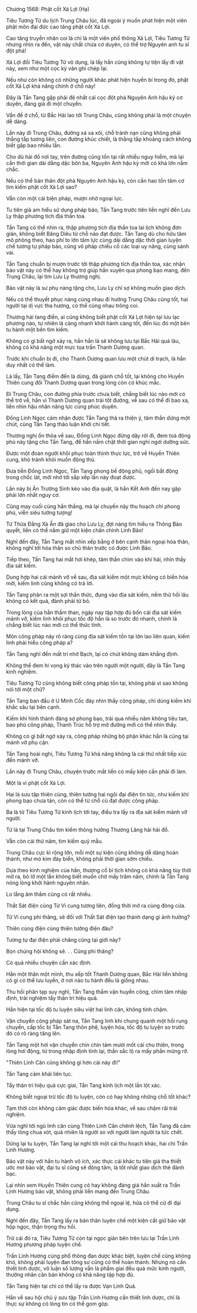 




Chương 1568: Phật cốt Xá Lợi (Hạ)


Tiêu Tương Tử du lịch Trung Châu lúc, đã ngoài ý muốn phát hiện một viên phật môn đại đức cao tăng phật cốt Xá Lợi.

Cao tăng truyền nhân coi là chỉ là một viên phổ thông Xá Lợi, Tiêu Tương Tử nhưng nhìn ra đến, vật này chất chứa cơ duyên, có thể trợ Nguyên anh tu sĩ đột phá!

Xá Lợi đối Tiêu Tương Tử vô dụng, là lấy hắn cũng không tự tiện lấy đi vật này, xem như một cọc kỳ văn ghi chép lại.

Nếu như còn không có những người khác phát hiện huyền bí trong đó, phật cốt Xá Lợi khả năng chính ở chỗ này!

Đây là Tần Tang gặp phải đệ nhất cái cọc đột phá Nguyên Anh hậu kỳ cơ duyên, đáng giá đi một chuyến.

Vấn đề ở chỗ, từ Bắc Hải lao tới Trung Châu, cũng không phải là một chuyện dễ dàng.

Lần này đi Trung Châu, đường xá xa xôi, chỗ tránh nạn cũng không phải thẳng tắp tương liên, con đường khúc chiết, là thẳng tắp khoảng cách không biết gấp bao nhiêu lần.

Cho dù hải đồ nơi tay, trên đường cũng tồn tại rất nhiều nguy hiểm, mà lại cần thời gian dài dằng dặc bôn ba, Nguyên Anh hậu kỳ mới có khá lớn nắm chắc.

Nếu có thể bản thân đột phá Nguyên Anh hậu kỳ, còn cần hao tổn tâm cơ tìm kiếm phật cốt Xá Lợi sao?

Vẫn còn một cái biện pháp, mượn nhờ ngoại lực.

Tu tiên giả am hiểu sử dụng pháp bảo, Tần Tang trước tiên liền nghĩ đến Lưu Ly thập phương tích địa thần toa.

Tần Tang có thể nhìn ra, thập phương tích địa thần toa lai lịch không đơn giản, không biết Băng Diêu từ chỗ nào đạt được. Tần Tang dù cho hữu tâm mô phỏng theo, hao phí to lớn tâm lực cùng dài dằng dặc thời gian luyện chế tương tự pháp bảo, cũng vô pháp chiếu cố các loại uy năng, cùng sánh vai.

Tần Tang chuẩn bị mượn trước tới thập phương tích địa thần toa, xác nhận bảo vật này có thể hay không trợ giúp hắn xuyên qua phong bạo mang, đến Trung Châu, lại tìm Lưu Ly thương nghị.

Bảo vật này là sư phụ nàng tặng cho, Lưu Ly chỉ sợ không muốn giao dịch.

Nếu có thể thuyết phục nàng cùng nhau đi hướng Trung Châu cũng tốt, hai người tại dị vực tha hương, có thể cùng nhau trông coi.

Thương hải tang điền, ai cũng không biết phật cốt Xá Lợi hiện tại lưu lạc phương nào, tự nhiên là càng nhanh khởi hành càng tốt, đến lúc đó một bên tu hành một bên tìm kiếm.

Không có gì bất ngờ xảy ra, hắn hẳn là sẽ không lưu tại Bắc Hải quá lâu, không có khả năng một mực tọa trấn Thanh Dương quan.

Trước khi chuẩn bị đi, cho Thanh Dương quan lưu một chút di trạch, là hắn duy nhất có thể làm.

Là lấy, Tần Tang điểm đến là dừng, đã giành chỗ tốt, lại không cho Huyền Thiên cung đối Thanh Dương quan trong lòng còn có khúc mắc.

Đi Trung Châu, con đường phía trước chưa biết, chẳng biết lúc nào mới có thể trở về, hắn vì Thanh Dương quan trải tốt đường, về sau có thể đi bao xa, liền nhìn hậu nhân năng lực cùng phúc duyên.

Đồng Linh Ngọc cảm nhận được Tần Tang thả ra thiện ý, tâm thần dừng một chút, cùng Tần Tang thảo luận khởi chi tiết.

Thương nghị ổn thỏa về sau, Đồng Linh Ngọc đứng dậy rời đi, đem toà động phủ này tặng cho Tần Tang, để hắn nắm chặt thời gian nghỉ ngơi dưỡng sức.

Được một đoàn người khôi phục toàn thịnh thực lực, trở về Huyền Thiên cung, khó tránh khỏi muốn động thủ.

Đưa tiễn Đồng Linh Ngọc, Tần Tang phong bế động phủ, ngồi bất động trong chốc lát, mới nhớ tới sắp xếp lần này đoạt được.

Lần này bị Ân Trường Sinh kéo vào địa quật, là hắn Kết Anh đến nay gặp phải lớn nhất nguy cơ.

Cũng may cuối cùng hắn thắng, mà lại chuyến này thu hoạch chi phong phú, viễn siêu tưởng tượng!

Tứ Thừa Đằng Xà Ấn đã giao cho Lưu Ly, đợi nàng tìm hiểu ra Thông Bảo quyết, liền có thể nắm giữ một kiện chân chính Linh Bảo!

Nghĩ đến đây, Tần Tang mắt nhìn xếp bằng ở bên cạnh thân ngoại hóa thân, không nghĩ tới hóa thân so chủ thân trước có được Linh Bảo.

Tiếp theo, Tần Tang hai mắt hơi khép, tâm thần chìm vào khí hải, nhìn thấy địa sát kiếm.

Dung hợp hai cái mảnh vỡ về sau, địa sát kiếm một mực không có biến hóa mới, kiếm linh cũng không có trả lời.

Tần Tang phân ra một sợi thần thức, đụng vào địa sát kiếm, nếm thử hồi lâu không có kết quả, đành phải từ bỏ.

Trong lòng của hắn thầm than, ngày nay tập hợp đủ bốn cái địa sát kiếm mảnh vỡ, kiếm linh khôi phục tốc độ hẳn là so trước đó nhanh, chính là chẳng biết lúc nào mới có thể thức tỉnh.

Môn công pháp này rõ ràng cùng địa sát kiếm tồn tại lớn lao liên quan, kiếm linh phải hiểu công pháp a?

Tần Tang nghĩ đến mất trí nhớ Bạch, lại có chút không dám khẳng định.

Không thể đem hi vọng ký thác vào trên người một người, đây là Tần Tang kinh nghiệm.

Tiêu Tương Tử cũng không biết công pháp tồn tại, không phải vì sao không nói tới một chữ?

Tần Tang ban đầu ở U Minh Cốc đáy nhìn thấy công pháp, chỉ dùng kiếm khí khắc sâu tại bên cạnh.

Kiếm khí hình thành đáng sợ phong bạo, trải qua nhiều năm không tiêu tan, bao phủ công pháp, Thanh Trúc hỗ trợ mở đường mới có thể nhìn thấy.

Không có gì bất ngờ xảy ra, công pháp những bộ phận khác hẳn là cũng tại mảnh vỡ phụ cận.

Tần Tang hoài nghi, Tiêu Tương Tử khả năng không là cái thứ nhất tiếp xúc đến mảnh vỡ.

Lần này đi Trung Châu, chuyện trước mắt liền có mấy kiện cần phải đi làm.

Một là vì phật cốt Xá Lợi.

Hai là sưu tập thiên cùng, thiên tướng hai ngôi đại điện tin tức, như kiếm khí phong bạo chưa tán, còn có thể từ chỗ cũ đạt được công pháp.

Ba là từ Tiêu Tương Tử kinh lịch tới tay, điều tra lấy ra địa sát kiếm mảnh vỡ người.

Tứ là tại Trung Châu tìm kiếm thông hướng Thương Lãng hải hải đồ.

Vẫn còn cái thứ năm, tìm kiếm quỷ mẫu.

Trung Châu cực kì rộng lớn, mỗi một sự kiện cũng không dễ dàng hoàn thành, như mò kim đáy biển, không phải thời gian sớm chiều.

Dựa theo kinh nghiệm của hắn, thượng cổ bí tịch không có khả năng tùy thời mở ra, bỏ lỡ một lần không biết muốn chờ mấy trăm năm, chính là Tần Tang nóng lòng khởi hành nguyên nhân.

Lo lắng âm thầm cũng có rất nhiều.

Thất Sát điện cùng Tử Vi cung tương liên, đồng thời mở ra cùng đóng cửa.

Tử Vi cung phi thăng, sẽ đối với Thất Sát điện tạo thành dạng gì ảnh hưởng?

Thiên cùng điện cùng thiên tướng điện đâu?

Tương tự đại điện phải chăng cũng tại giới này?

Bọn chúng hội không sẽ. . . Cũng phi thăng?

Có quá nhiều chuyện cần xác định.

Hắn một thân một mình, thu xếp tốt Thanh Dương quan, Bắc Hải liền không có gì có thể lưu luyến, ở nơi nào tu hành đều là giống nhau.

Thu hồi phân tạp suy nghĩ, Tần Tang thầm vận huyền công, chìm tâm nhập định, trải nghiệm tẩy thân trì hiệu quả.

Hắn hiện tại tốc độ tu luyện siêu việt hai linh căn, không tính chậm.

Vận chuyển công pháp sát na, Tần Tang linh khí chung quanh một hồi rung chuyển, cấp tốc bị Tần Tang thôn phệ, luyện hóa, tốc độ tu luyện so trước đó có rõ ràng tăng lên.

Tần Tang một hơi vận chuyển chín chín tám mươi mốt cái chu thiên, trong lòng hơi động, từ trong nhập định tỉnh lại, thần sắc lộ ra mấy phần mừng rỡ.

"Thiên Linh Căn cũng không gì hơn cái này đi!"

Tần Tang cảm khái liên tục.

Tẩy thân trì hiệu quả cực giai, Tần Tang kinh lịch một lần lột xác.

Không biết ngoại trừ tốc độ tu luyện, còn có hay không những chỗ tốt khác?

Tạm thời còn không cảm giác được biến hóa khác, về sau chậm rãi trải nghiệm.

Vừa nghĩ tới ngũ linh căn cùng Thiên Linh Căn chênh lệch, Tần Tang đã cảm thấy lòng chua xót, quả nhiên là người so với người làm người ta tức chết.

Dừng lại tu luyện, Tần Tang lại nghĩ tới một cái thu hoạch khác, hai chi Trấn Linh Hương.

Bảo vật này với hắn tu hành vô ích, xác thực cái khác tu tiên giả tha thiết ước mơ bảo vật, đại tu sĩ cũng sẽ động tâm, là tốt nhất giao dịch thẻ đánh bạc.

Lại nhìn xem Huyền Thiên cung có hay không đáng giá hắn xuất ra Trấn Linh Hương bảo vật, không phải liền mang đến Trung Châu.

Trung Châu tu sĩ chắc hẳn cũng không thể ngoại lệ, hứa có thể cử đi đại dụng.

Nghĩ đến đây, Tần Tang lấy ra bản thân luyện chế một kiện cất giữ bảo vật hộp ngọc, thận trọng thu hồi.

Trừ cái đó ra, Tiêu Tương Tử còn tại ngọc giản bên trên lưu lại Trấn Linh Hương phương pháp luyện chế.

Trấn Linh Hương cùng phổ thông đan dược khác biệt, luyện chế cũng không khó, không phải luyện đan tông sư cũng có thể hoàn thành. Nhưng nó cần thiết linh dược, vô luận số lượng vẫn là phẩm giai đều quá mức kinh người, thường nhân căn bản không có khả năng tập hợp đủ.

Tần Tang hiện tại chỉ có thể lấy ra được Vạn Linh Quả.

Hắn về sau hội chú ý sưu tập Trấn Linh Hương cần thiết linh dược, chỉ là thực sự không có lòng tin có thể gom góp.





